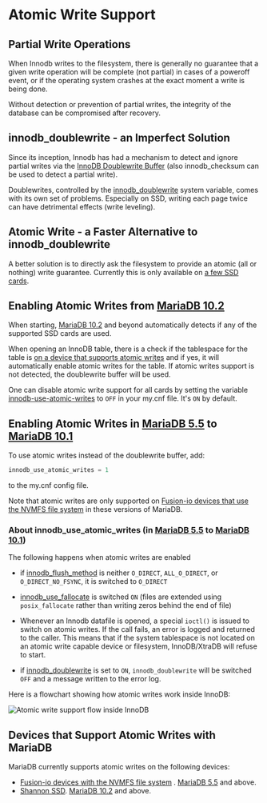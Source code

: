 # Atomic Write Support

## Partial Write Operations

When Innodb writes to the filesystem, there is generally no guarantee that a given write operation will be complete (not partial) in cases of a poweroff event, or if the operating system crashes at the exact moment a write is being done.

Without detection or prevention of partial writes, the integrity of the database can be compromised after recovery.

## innodb_doublewrite - an Imperfect Solution

Since its inception, Innodb has had a mechanism to detect and ignore partial writes via the [InnoDB Doublewrite Buffer](/kb/en/xtradbinnodb-doublewrite-buffer/) (also innodb_checksum can be used to detect a partial write).

Doublewrites, controlled by the [innodb_doublewrite](/kb/en/xtradbinnodb-server-system-variables/#innodb_doublewrite) system variable, comes with its own set of problems. Especially on SSD, writing each page twice can have detrimental effects (write leveling).

## Atomic Write - a Faster Alternative to innodb_doublewrite

A better solution is to directly ask the filesystem to provide an atomic (all or nothing) write guarantee. Currently this is only available on [a few SSD cards](/kb/en/atomic-write-support/#devices-that-support-atomic-writes-with-mariadb).

## Enabling Atomic Writes from [MariaDB 10.2](/kb/en/what-is-mariadb-102/)

When starting, [MariaDB 10.2](/kb/en/what-is-mariadb-102/) and beyond automatically detects if any of the supported SSD cards are used.

When opening an InnoDB table, there is a check if the tablespace for the table is [on a device that supports atomic writes](/kb/en/atomic-write-support/#devices-that-support-atomic-writes-with-mariadb) and if yes, it will automatically enable atomic writes for the table. If atomic writes support is not detected, the doublewrite buffer will be used.

One can disable atomic write support for all cards by setting the variable
[innodb-use-atomic-writes](/kb/en/xtradbinnodb-server-system-variables/#innodb_use_atomic_writes) to `OFF` in your my.cnf file. It's `ON` by default.

## Enabling Atomic Writes in [MariaDB 5.5](/kb/en/what-is-mariadb-55/) to [MariaDB 10.1](/kb/en/what-is-mariadb-101/)

To use atomic writes instead of the doublewrite buffer, add:

```sql
innodb_use_atomic_writes = 1
```

to the my.cnf config file.

Note that atomic writes are only supported on [Fusion-io devices that use the NVMFS file system](/kb/en/fusion-io-introduction/#atomic-writes)  in these versions of MariaDB.

### About innodb_use_atomic_writes (in [MariaDB 5.5](/kb/en/what-is-mariadb-55/) to [MariaDB 10.1](/kb/en/what-is-mariadb-101/))

The following happens when atomic writes are enabled

- if [innodb_flush_method](/kb/en/xtradbinnodb-server-system-variables/#innodb_flush_method) is neither `O_DIRECT`, `ALL_O_DIRECT`, or `O_DIRECT_NO_FSYNC`, it is switched to `O_DIRECT`

- [innodb_use_fallocate](/kb/en/xtradbinnodb-server-system-variables/#innodb_use_fallocate) is switched  `ON` (files are extended using `posix_fallocate` rather than writing zeros behind the end of file)

- Whenever an Innodb datafile is opened, a special `ioctl()` is issued to switch on atomic writes. If the call fails, an error is logged and returned to the caller. This means that if the system tablespace is not located on an atomic write capable device or filesystem, InnoDB/XtraDB will refuse to start.

- if [innodb_doublewrite](/kb/en/xtradbinnodb-server-system-variables/#innodb_doublewrite) is set to `ON`, `innodb_doublewrite` will be switched `OFF` and a message written to the error log.

Here is a flowchart showing how atomic writes work inside InnoDB:

<img src="/kb/en/atomic-write-support/+image/atomic_support_internals" alt="Atomic write support flow inside InnoDB" title="Atomic write support flow inside InnoDB">

## Devices that Support Atomic Writes with MariaDB

MariaDB currently supports atomic writes on the following devices:

- [Fusion-io devices with the NVMFS file system](/kb/en/fusion-io-introduction/#atomic-writes) . [MariaDB 5.5](/kb/en/what-is-mariadb-55/) and above.
- [Shannon SSD](http://www.shannon-sys.com). [MariaDB 10.2](/kb/en/what-is-mariadb-102/) and above.